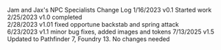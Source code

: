 Jam and Jax's NPC Specialists
Change Log
1/16/2023 v0.1 Started work 
2/25/2023 v1.0 completed  
2/28/2023 v1.01 fixed opportune backstab and spring attack  
6/23/2023 v1.1 minor bug fixes, added images and tokens
7/13/2025 v1.5 Updated to Pathfinder 7, Foundry 13. No changes needed
